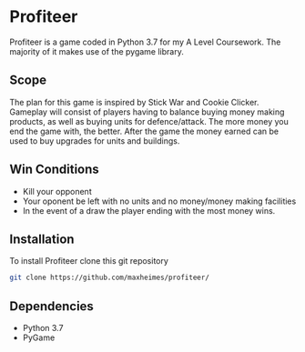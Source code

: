 # Profiteer

Profiteer is a game coded in Python 3.7 for my A Level Coursework. The majority of it makes use of the pygame library.

## Scope
The plan for this game is inspired by Stick War and Cookie Clicker. Gameplay will consist of players having to balance buying money making products, as well as buying units for defence/attack. The more money you end the game with, the better. After the game the money earned can be used to buy upgrades for units and buildings.
## Win Conditions
- Kill your opponent
- Your oponent be left with no units and no money/money making facilities
- In the event of a draw the player ending with the most money wins.
## Installation

To install Profiteer clone this git repository

```bash
git clone https://github.com/maxheimes/profiteer/
```

## Dependencies

- Python 3.7
- PyGame
